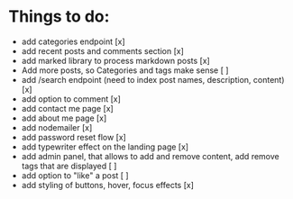 # Things to do:

- add categories endpoint [x]
- add recent posts and comments section [x]
- add marked library to process markdown posts [x]
- Add more posts, so Categories and tags make sense [ ]
- add /search endpoint (need to index post names, description, content) [x]
- add option to comment [x]
- add contact me page [x]
- add about me page [x]
- add nodemailer [x]
- add password reset flow [x]
- add typewriter effect on the landing page [x]
- add admin panel, that allows to add and remove content, add remove tags that are displayed [ ]
- add option to "like" a post [ ]
- add styling of buttons, hover, focus effects [x]